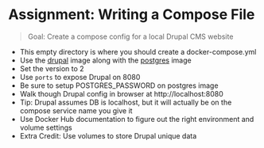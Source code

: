 # Assignment: Writing a Compose File

> Goal: Create a compose config for a local Drupal CMS website

- This empty directory is where you should create a docker-compose.yml 
- Use the [drupal](https://store.docker.com/images/drupal) image along with the [postgres](https://hub.docker.com/_/postgres/) image
- Set the version to 2
- Use `ports` to expose Drupal on 8080
- Be sure to setup POSTGRES_PASSWORD on postgres image
- Walk though Drupal config in browser at http://localhost:8080
- Tip: Drupal assumes DB is localhost, but it will actually be on the compose service name you give it
- Use Docker Hub documentation to figure out the right environment and volume settings
- Extra Credit: Use volumes to store Drupal unique data
